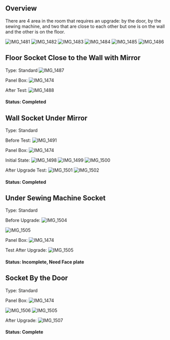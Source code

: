 ## Overview

There are 4 area in the room that requires an upgrade: by the door, by the sewing machine, and two that are close to each other but one is on the wall and the other is on the floor.

![IMG_1481](https://github.com/United-Home/125-Frederick/assets/61100293/71ec58f6-caa2-442a-95eb-dd14d6641010)
![IMG_1482](https://github.com/United-Home/125-Frederick/assets/61100293/6b58168c-cb52-4be8-ba42-1b5277c9e5bd)
![IMG_1483](https://github.com/United-Home/125-Frederick/assets/61100293/b7fe94c4-ed8c-473c-9229-9dbe7b955d84)
![IMG_1484](https://github.com/United-Home/125-Frederick/assets/61100293/5e8941fd-a1c4-4772-a002-f9ad6f826031)
![IMG_1485](https://github.com/United-Home/125-Frederick/assets/61100293/25b1d208-c015-40b1-8c64-52ce8fa04606)
![IMG_1486](https://github.com/United-Home/125-Frederick/assets/61100293/672966b2-b94c-4dd0-9f57-b00b2eae8512)

## Floor Socket Close to the Wall with Mirror

Type: Standard
![IMG_1487](https://github.com/United-Home/125-Frederick/assets/61100293/42f8bedf-9dd6-4006-9547-19a8ab235eab)

Panel Box:
![IMG_1474](https://github.com/United-Home/125-Frederick/assets/61100293/ccbb1780-f787-4cd7-8bf4-bb5c3f031d79)


After Test:
![IMG_1488](https://github.com/United-Home/125-Frederick/assets/61100293/32fa228c-c79c-4671-baf9-db2a329eec82)


#### Status: Completed

## Wall Socket Under Mirror
Type: Standard

Before Test: 
![IMG_1491](https://github.com/United-Home/125-Frederick/assets/61100293/2cddf6af-bff6-4f44-aab1-67d64c093dbf)

Panel Box:
![IMG_1474](https://github.com/United-Home/125-Frederick/assets/61100293/3e8b960c-642d-4ed4-9540-274a055a530a)

Initial State:
![IMG_1498](https://github.com/United-Home/125-Frederick/assets/61100293/3e4a7dfa-975a-47b7-89bd-b20a519685c1)
![IMG_1499](https://github.com/United-Home/125-Frederick/assets/61100293/0c0e67b4-514f-40b9-9a42-62c888e4ee67)
![IMG_1500](https://github.com/United-Home/125-Frederick/assets/61100293/c53533ab-8be4-4417-b06b-f6fec52ff116)


After Upgrade Test:
![IMG_1501](https://github.com/United-Home/125-Frederick/assets/61100293/03251f30-5428-43b6-951a-e6abcc77f6cf)
![IMG_1502](https://github.com/United-Home/125-Frederick/assets/61100293/1ce65f97-60ba-4b44-b47d-ba1b4b143124)


#### Status: Completed

## Under Sewing Machine Socket

Type: Standard

Before Upgrade:
![IMG_1504](https://github.com/United-Home/125-Frederick/assets/61100293/1f54bdc1-f28f-4d59-899d-0bb746dec843)

![IMG_1505](https://github.com/United-Home/125-Frederick/assets/61100293/f8241504-32d7-4372-80fa-109576b3a37f)


Panel Box:
![IMG_1474](https://github.com/United-Home/125-Frederick/assets/61100293/7d2102c5-5a6c-492d-b078-641be4cd47e1)

Test After Upgrade:
![IMG_1505](https://github.com/United-Home/125-Frederick/assets/61100293/33471d76-4060-45bd-99b0-2a04e28c40de)

#### Status: Incomplete, Need Face plate

## Socket By the Door

Type: Standard

Panel Box:
![IMG_1474](https://github.com/United-Home/125-Frederick/assets/61100293/9f5188e4-62ba-45fb-86b4-3f3a14f8c356)

![IMG_1506](https://github.com/United-Home/125-Frederick/assets/61100293/d53df88e-3329-4e2e-846d-c856c4de0906)
![IMG_1505](https://github.com/United-Home/125-Frederick/assets/61100293/b326a6d2-7395-48a2-a1d7-0ae0e4e87de2)

After Upgrade:
![IMG_1507](https://github.com/United-Home/125-Frederick/assets/61100293/d04ca9bf-32dc-4a97-82e2-87f9189c8d46)

#### Status: Complete
